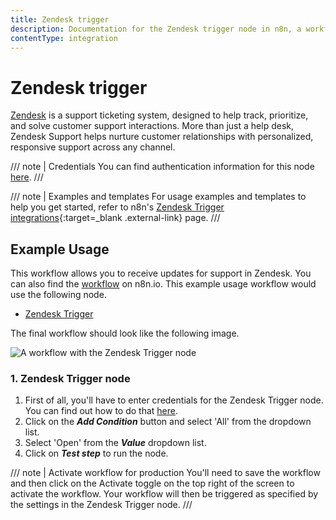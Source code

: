 ```yaml
---
title: Zendesk trigger
description: Documentation for the Zendesk trigger node in n8n, a workflow automation platform. Includes details of operations and configuration, and links to examples and credentials information.
contentType: integration
---
```


# Zendesk trigger

[Zendesk](https://www.zendesk.com/) is a support ticketing system, designed to help track, prioritize, and solve customer support interactions. More than just a help desk, Zendesk Support helps nurture customer relationships with personalized, responsive support across any channel.

/// note | Credentials
You can find authentication information for this node [here](/integrations/builtin/credentials/zendesk/).
///

///  note  | Examples and templates
For usage examples and templates to help you get started, refer to n8n's [Zendesk Trigger integrations](https://n8n.io/integrations/zendesk-trigger/){:target=_blank .external-link} page.
///

## Example Usage

This workflow allows you to receive updates for support in Zendesk. You can also find the [workflow](https://n8n.io/workflows/648) on n8n.io. This example usage workflow would use the following node.

- [Zendesk Trigger]()

The final workflow should look like the following image.

![A workflow with the Zendesk Trigger node](/_images/integrations/builtin/trigger-nodes/zendesktrigger/workflow.png)

### 1. Zendesk Trigger node

1. First of all, you'll have to enter credentials for the Zendesk Trigger node. You can find out how to do that [here](/integrations/builtin/credentials/zendesk/).
2. Click on the ***Add Condition*** button and select 'All' from the dropdown list.
3. Select 'Open' from the ***Value*** dropdown list.
4. Click on ***Test step*** to run the node.

/// note | Activate workflow for production
You'll need to save the workflow and then click on the Activate toggle on the top right of the screen to activate the workflow. Your workflow will then be triggered as specified by the settings in the Zendesk Trigger node.
///

